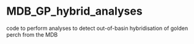 # MDB_GP_hybrid_analyses
 code to perform analyses to detect out-of-basin hybridisation of golden perch from the MDB
